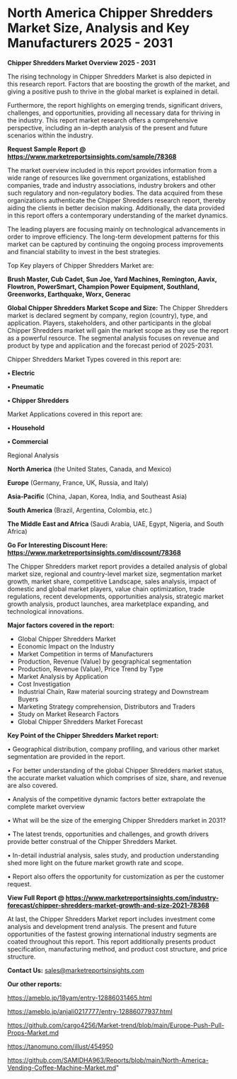 # North America Chipper Shredders Market Size, Analysis and Key Manufacturers 2025 - 2031

<Strong> Chipper Shredders Market Overview 2025 - 2031</strong>

The rising technology in Chipper Shredders Market is also depicted in this research report. Factors that are boosting the growth of the market, and giving a positive push to thrive in the global market is explained in detail.

Furthermore, the report highlights on emerging trends, significant drivers, challenges, and opportunities, providing all necessary data for thriving in the industry. This report market research offers a comprehensive perspective, including an in-depth analysis of the present and future scenarios within the industry.

<strong>Request Sample Report @ <a href=https://www.marketreportsinsights.com/sample/78368>https://www.marketreportsinsights.com/sample/78368</a></strong>

The market overview included in this report provides information from a wide range of resources like government organizations, established companies, trade and industry associations, industry brokers and other such regulatory and non-regulatory bodies. The data acquired from these organizations authenticate the Chipper Shredders research report, thereby aiding the clients in better decision making. Additionally, the data provided in this report offers a contemporary understanding of the market dynamics.

The leading players are focusing mainly on technological advancements in order to improve efficiency. The long-term development patterns for this market can be captured by continuing the ongoing process improvements and financial stability to invest in the best strategies.

Top Key players of Chipper Shredders Market are:

<strong>Brush Master, Cub Cadet, Sun Joe, Yard Machines, Remington, Aavix, Flowtron, PowerSmart, Champion Power Equipment, Southland, Greenworks, Earthquake, Worx, Generac</strong>

<strong><b>Global Chipper Shredders Market Scope and Size:</b></strong>
The Chipper Shredders market is declared segment by company, region (country), type, and application. Players, stakeholders, and other participants in the global Chipper Shredders market will gain the market scope as they use the report as a powerful resource. The segmental analysis focuses on revenue and product by type and application and the forecast period of 2025-2031.

Chipper Shredders Market Types covered in this report are:

<strong>• Electric

• Pneumatic

• Chipper Shredders</strong>

Market Applications covered in this report are:

<strong>• Household

• Commercial</strong> 

Regional Analysis

<strong>North America</strong> (the United States, Canada, and Mexico)

<strong>Europe</strong> (Germany, France, UK, Russia, and Italy)

<strong>Asia-Pacific</strong> (China, Japan, Korea, India, and Southeast Asia)

<strong>South America</strong> (Brazil, Argentina, Colombia, etc.)

<strong>The Middle East and Africa</strong> (Saudi Arabia, UAE, Egypt, Nigeria, and South Africa)

<strong>Go For Interesting Discount Here: <a href=https://www.marketreportsinsights.com/discount/78368>https://www.marketreportsinsights.com/discount/78368</a></strong>

The Chipper Shredders market report provides a detailed analysis of global market size, regional and country-level market size, segmentation market growth, market share, competitive Landscape, sales analysis, impact of domestic and global market players, value chain optimization, trade regulations, recent developments, opportunities analysis, strategic market growth analysis, product launches, area marketplace expanding, and technological innovations.

<strong><b>Major factors covered in the report:</b></strong>
<ul>
  <li>Global Chipper Shredders Market </li>
  <li>Economic Impact on the Industry</li>
  <li>Market Competition in terms of Manufacturers</li>
  <li>Production, Revenue (Value) by geographical segmentation</li>
  <li>Production, Revenue (Value), Price Trend by Type</li>
  <li>Market Analysis by Application</li>
  <li>Cost Investigation</li>
  <li>Industrial Chain, Raw material sourcing strategy and Downstream Buyers</li>
  <li>Marketing Strategy comprehension, Distributors and Traders</li>
  <li>Study on Market Research Factors</li>
  <li>Global Chipper Shredders Market Forecast</li>
</ul>

<strong><b>Key Point of the Chipper Shredders Market report:</b></strong>

• Geographical distribution, company profiling, and various other market segmentation are provided in the report.

• For better understanding of the global Chipper Shredders market status, the accurate market valuation which comprises of size, share, and revenue are also covered.

• Analysis of the competitive dynamic factors better extrapolate the complete market overview

• What will be the size of the emerging Chipper Shredders market in 2031?

• The latest trends, opportunities and challenges, and growth drivers provide better construal of the Chipper Shredders Market.

• In-detail industrial analysis, sales study, and production understanding shed more light on the future market growth rate and scope.

• Report also offers the opportunity for customization as per the customer request.

<strong><b>View Full Report @ <a href=https://www.marketreportsinsights.com/industry-forecast/chipper-shredders-market-growth-and-size-2021-78368>https://www.marketreportsinsights.com/industry-forecast/chipper-shredders-market-growth-and-size-2021-78368</a></b></strong>


At last, the Chipper Shredders Market report includes investment come analysis and development trend analysis. The present and future opportunities of the fastest growing international industry segments are coated throughout this report. This report additionally presents product specification, manufacturing method, and product cost structure, and price structure.

<strong>Contact Us:</strong>
sales@marketreportsinsights.com

<strong>Our other reports:</strong>

<a href=https://ameblo.jp/18yam/entry-12886031465.html>https://ameblo.jp/18yam/entry-12886031465.html</a>

<a href=https://ameblo.jp/anjali0217777/entry-12886077937.html>https://ameblo.jp/anjali0217777/entry-12886077937.html</a>

<a href=https://github.com/cargo4256/Market-trend/blob/main/Europe-Push-Pull-Props-Market.md>https://github.com/cargo4256/Market-trend/blob/main/Europe-Push-Pull-Props-Market.md</a>

<a href=https://tanomuno.com/illust/454950>https://tanomuno.com/illust/454950</a>

<a href=https://github.com/SAMIDHA963/Reports/blob/main/North-America-Vending-Coffee-Machine-Market.md>https://github.com/SAMIDHA963/Reports/blob/main/North-America-Vending-Coffee-Machine-Market.md</a>"
